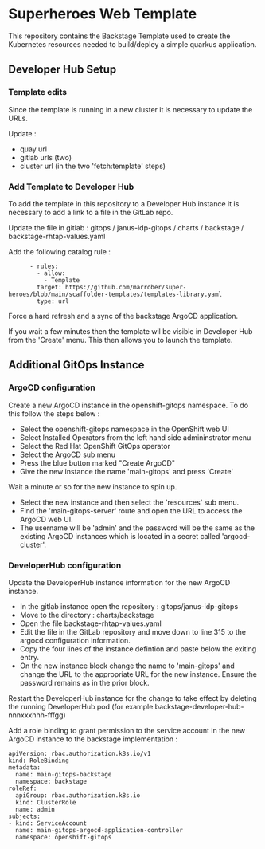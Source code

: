 # Superheroes Web Template

This repository contains the Backstage Template used to create the Kubernetes resources needed to build/deploy a simple quarkus application.

## Developer Hub Setup

### Template edits

Since the template is running in a new cluster it is necessary to update the URLs. 

Update : 
- quay url
- gitlab urls (two)
- cluster url (in the two 'fetch:template' steps)

### Add Template to Developer Hub

To add the template in this repository to a Developer Hub instance it is necessary to add a link to a file in the GitLab repo. 

Update the file in gitlab : gitops / janus-idp-gitops / charts / backstage / backstage-rhtap-values.yaml

Add the following catalog rule : 

````
      - rules:
        - allow:
          - Template
        target: https://github.com/marrober/super-heroes/blob/main/scaffolder-templates/templates-library.yaml
        type: url
````

Force a hard refresh and a sync of the backstage ArgoCD application.

If you wait a few minutes then the template wil be visible in Developer Hub from the 'Create' menu. This then allows you to launch the template.

## Additional GitOps Instance

### ArgoCD configuration

Create a new ArgoCD instance in the openshift-gitops namespace. To do this follow the steps below :

- Select the openshift-gitops namespace in the OpenShift web UI
- Select Installed Operators from the left hand side admininstrator menu
- Select the Red Hat OpenShift GitOps operator
- Select the ArgoCD sub menu
- Press the blue button marked "Create ArgoCD"
- Give the new instance the name 'main-gitops' and press 'Create'

Wait a minute or so for the new instance to spin up. 

- Select the new instance and then select the 'resources' sub menu.
- Find the 'main-gitops-server' route and open the URL to access the ArgoCD web UI.
- The username will be 'admin' and the password will be the same as the existing ArgoCD instances which is located in a secret called 'argocd-cluster'.

### DeveloperHub configuration

Update the DeveloperHub instance information for the new ArgoCD instance.

- In the gitlab instance open the repository : gitops/janus-idp-gitops
- Move to the directory : charts/backstage
- Open the file backstage-rhtap-values.yaml
- Edit the file in the GitLab repository and move down to line 315 to the argocd configuration information.
- Copy the four lines of the instance defintion and paste below the exiting entry.
- On the new instance block change the name to 'main-gitops' and change the URL to the appropriate URL for the new instance. Ensure the password remains as in the prior block.

Restart the DeveloperHub instance for the change to take effect by deleting the running DeveloperHub pod (for example backstage-developer-hub-nnnxxxhhh-fffgg)

Add a role binding to grant permission to the service account in the new ArgoCD instance to the backstage implementation :

````
apiVersion: rbac.authorization.k8s.io/v1
kind: RoleBinding
metadata:
  name: main-gitops-backstage
  namespace: backstage
roleRef:
  apiGroup: rbac.authorization.k8s.io
  kind: ClusterRole
  name: admin
subjects:
- kind: ServiceAccount
  name: main-gitops-argocd-application-controller
  namespace: openshift-gitops
````
